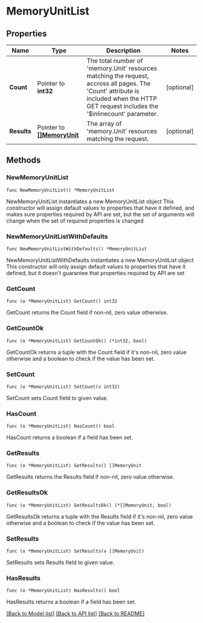 # MemoryUnitList

## Properties

Name | Type | Description | Notes
------------ | ------------- | ------------- | -------------
**Count** | Pointer to **int32** | The total number of &#39;memory.Unit&#39; resources matching the request, accross all pages. The &#39;Count&#39; attribute is included when the HTTP GET request includes the &#39;$inlinecount&#39; parameter. | [optional] 
**Results** | Pointer to [**[]MemoryUnit**](memory.Unit.md) | The array of &#39;memory.Unit&#39; resources matching the request. | [optional] 

## Methods

### NewMemoryUnitList

`func NewMemoryUnitList() *MemoryUnitList`

NewMemoryUnitList instantiates a new MemoryUnitList object
This constructor will assign default values to properties that have it defined,
and makes sure properties required by API are set, but the set of arguments
will change when the set of required properties is changed

### NewMemoryUnitListWithDefaults

`func NewMemoryUnitListWithDefaults() *MemoryUnitList`

NewMemoryUnitListWithDefaults instantiates a new MemoryUnitList object
This constructor will only assign default values to properties that have it defined,
but it doesn't guarantee that properties required by API are set

### GetCount

`func (o *MemoryUnitList) GetCount() int32`

GetCount returns the Count field if non-nil, zero value otherwise.

### GetCountOk

`func (o *MemoryUnitList) GetCountOk() (*int32, bool)`

GetCountOk returns a tuple with the Count field if it's non-nil, zero value otherwise
and a boolean to check if the value has been set.

### SetCount

`func (o *MemoryUnitList) SetCount(v int32)`

SetCount sets Count field to given value.

### HasCount

`func (o *MemoryUnitList) HasCount() bool`

HasCount returns a boolean if a field has been set.

### GetResults

`func (o *MemoryUnitList) GetResults() []MemoryUnit`

GetResults returns the Results field if non-nil, zero value otherwise.

### GetResultsOk

`func (o *MemoryUnitList) GetResultsOk() (*[]MemoryUnit, bool)`

GetResultsOk returns a tuple with the Results field if it's non-nil, zero value otherwise
and a boolean to check if the value has been set.

### SetResults

`func (o *MemoryUnitList) SetResults(v []MemoryUnit)`

SetResults sets Results field to given value.

### HasResults

`func (o *MemoryUnitList) HasResults() bool`

HasResults returns a boolean if a field has been set.


[[Back to Model list]](../README.md#documentation-for-models) [[Back to API list]](../README.md#documentation-for-api-endpoints) [[Back to README]](../README.md)



